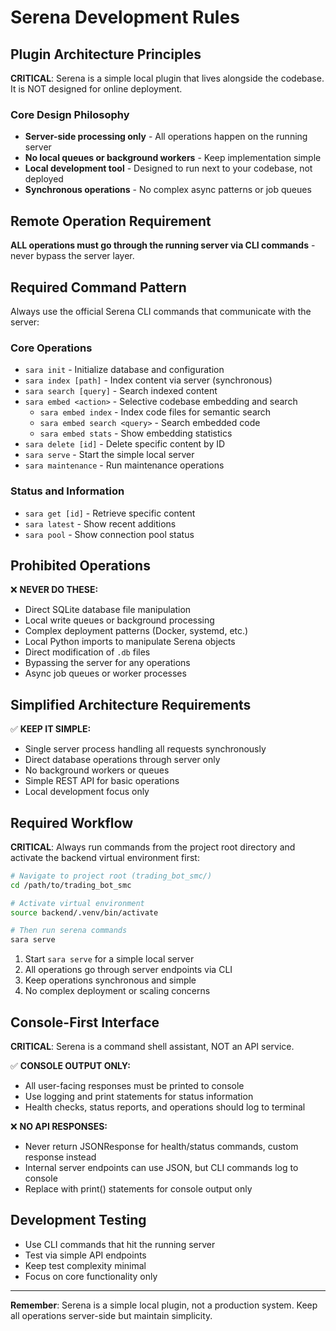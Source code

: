 # Serena Development Rules

## Plugin Architecture Principles

**CRITICAL**: Serena is a simple local plugin that lives alongside the codebase. It is NOT designed for online deployment.

### Core Design Philosophy

- **Server-side processing only** - All operations happen on the running server
- **No local queues or background workers** - Keep implementation simple
- **Local development tool** - Designed to run next to your codebase, not deployed
- **Synchronous operations** - No complex async patterns or job queues

## Remote Operation Requirement

**ALL operations must go through the running server via CLI commands** - never bypass the server layer.

## Required Command Pattern

Always use the official Serena CLI commands that communicate with the server:

### Core Operations

- `sara init` - Initialize database and configuration
- `sara index [path]` - Index content via server (synchronous)
- `sara search [query]` - Search indexed content
- `sara embed <action>` - Selective codebase embedding and search
  - `sara embed index` - Index code files for semantic search
  - `sara embed search <query>` - Search embedded code
  - `sara embed stats` - Show embedding statistics
- `sara delete [id]` - Delete specific content by ID
- `sara serve` - Start the simple local server
- `sara maintenance` - Run maintenance operations

### Status and Information

- `sara get [id]` - Retrieve specific content
- `sara latest` - Show recent additions
- `sara pool` - Show connection pool status

## Prohibited Operations

❌ **NEVER DO THESE:**

- Direct SQLite database file manipulation
- Local write queues or background processing
- Complex deployment patterns (Docker, systemd, etc.)
- Local Python imports to manipulate Serena objects
- Direct modification of `.db` files
- Bypassing the server for any operations
- Async job queues or worker processes

## Simplified Architecture Requirements

✅ **KEEP IT SIMPLE:**

- Single server process handling all requests synchronously
- Direct database operations through server only
- No background workers or queues
- Simple REST API for basic operations
- Local development focus only

## Required Workflow

**CRITICAL**: Always run commands from the project root directory and activate the backend virtual environment first:
```bash
# Navigate to project root (trading_bot_smc/)
cd /path/to/trading_bot_smc

# Activate virtual environment
source backend/.venv/bin/activate

# Then run serena commands
sara serve
```

1. Start `sara serve` for a simple local server
2. All operations go through server endpoints via CLI
3. Keep operations synchronous and simple
4. No complex deployment or scaling concerns

## Console-First Interface

**CRITICAL**: Serena is a command shell assistant, NOT an API service.

✅ **CONSOLE OUTPUT ONLY:**

- All user-facing responses must be printed to console
- Use logging and print statements for status information
- Health checks, status reports, and operations should log to terminal

❌ **NO API RESPONSES:**

- Never return JSONResponse for health/status commands, custom response instead
- Internal server endpoints can use JSON, but CLI commands log to console
- Replace with print() statements for console output only

## Development Testing

- Use CLI commands that hit the running server
- Test via simple API endpoints
- Keep test complexity minimal
- Focus on core functionality only

---

**Remember**: Serena is a simple local plugin, not a production system. Keep all operations server-side but maintain simplicity.
